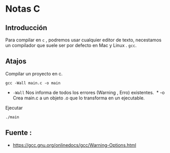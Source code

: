 # Notas C
## Introducción

Para compilar en `c` , podremos usar cualquier editor de texto, necestamos un compilador
que suele ser por defecto en Mac y Linux . `gcc`.
## Atajos

Compilar un proyecto en c.
````
gcc -Wall main.c -o main
````
  * `-Wall` Nos informa de todos los errores (Warning , Erro) existentes.
  * -o Crea main.c a un objeto .o que lo transforma en un ejecutable.

Ejecutar
````
./main
````

## Fuente : 

 * https://gcc.gnu.org/onlinedocs/gcc/Warning-Options.html
